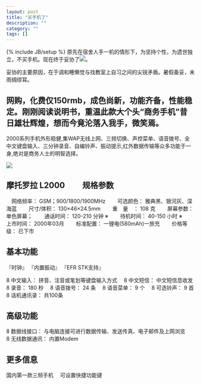 ```yaml
---
layout: post
title: "买手机了"
description: ""
category: ""
tags: []
---
```

{% include JB/setup %}
原先在宿舍人手一机的情形下，为坚持个性，为遗世独立，不买手机。现在终于妥协了![](img/em6.gif)。

妥协的主要原因，在于调和睡懒觉与找教室上自习之间的尖锐矛盾。暑假备妥，未雨绸缪耳。

网购，化费仅150rmb，成色尚新，功能齐备，性能稳定。刚刚阅读说明书，重温此款大个头“商务手机”昔日雄壮辉煌，想而今竟沦落入我手，微笑焉。
--------------------------------------------------------------------------------------
2000系列手机外形稳健,集WAP无线上网、三频切换、声控菜单、语音拨号、全中文键盘输入、三分钟录音、自编铃声、振动提示,红外数据传输等众多功能于一身,绝对是商务人士的明智选择。

![](http://phone.younet.com/img/0/105.gif)


摩托罗拉 L2000　
　规格参数
--------------------------------------------------------------------------------

　网络频率： GSM；900/1800/1900MHz　
　可选颜色： 雅典黑、银河灰、深海蓝　
　尺寸/体积： 130×46×24.5mm　
　重　量　： 108 克　
　屏幕参数： 单色屏幕；　
　通话时间： 120-210 分钟 ※　
　待机时间： 40-150 小时 ※　
　上市时间： 2000年03月　
　标准配置： 一锂电(580mAh)一旅充　
　价格等级： 已下市　

基本功能
--------------------------------------------------------------------------------

『时钟』 『内置振动』 『EFR STK支持』　

8 中文输入： 拼音、注音或笔划等键盘输入方式　
8 中文短信： 中文短信息收发　
8 录音： 180 秒　
8 语音拨号： 24 条　
8 语音菜单： 9 个　
8 可选铃声： 9 首　
8 话机通讯录： 共100条　

 高级功能
--------------------------------------------------------------------------------
 8 数据线接口： 与电脑连接可进行数据传输、发送传真、电子邮件及上网浏览　
8 无线数据通讯： 内置Modem　

更多信息
--------------------------------------------------------------------------------

国内第一款三频手机　
可设置快捷功能键　